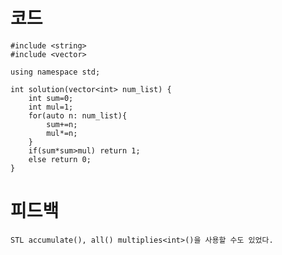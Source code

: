 # 코드

    #include <string>
    #include <vector>

    using namespace std;

    int solution(vector<int> num_list) {
        int sum=0;
        int mul=1;
        for(auto n: num_list){
            sum+=n;
            mul*=n;        
        }
        if(sum*sum>mul) return 1;
        else return 0;
    }

# 피드백

    STL accumulate(), all() multiplies<int>()을 사용할 수도 있었다.    